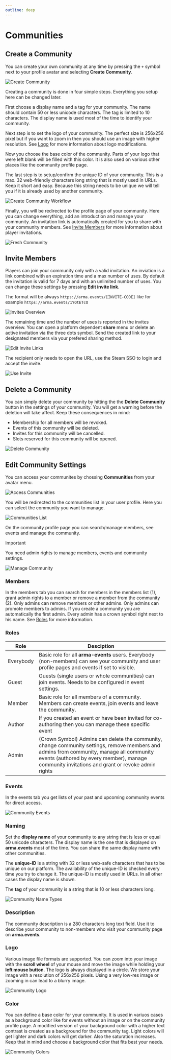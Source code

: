 ```yaml
---
outline: deep
---
```


# Communities

## Create a Community

You can create your own community at any time by pressing the `+` symbol next to your profile avatar and selecting **Create Community**.

![Create Community](../images/create-community.png "Create Community")

Creating a community is done in four simple steps. Everything you setup here can be changed later.

First choose a display name and a tag for your community. The name should contain 50 or less unicode characters. The tag is limited to 10 characters. The display name is used most of the time to identify your community.

Next step is to set the logo of your community. The perfect size is 256x256 pixel but if you want to zoom in then you should use an image with higher resolution. See [Logo](#logo) for more information about logo modifications.

Now you choose the base color of the community. Parts of your logo that were left blank will be filled with this color. It is also used on various other places like the community profile page.

The last step is to setup/confirm the unique ID of your community. This is a max. 32 web-friendly characters long string that is mostly used in URLs. Keep it short and easy. Because this string needs to be unique we will tell you if it is already used by another community.

![Create Community Workflow](../images/create-community-workflow.png "Create Community Workflow")

Finally, you will be redirected to the profile page of your community. Here you can change everything, add an introduction and manage your community. An invitation link is automatically created for you to share with your community members. See [Invite Members](#invite-members) for more information about player invitations.

![Fresh Community](../images/fresh-community.png "Fresh Community")

## Invite Members

Players can join your community only with a valid invitation. An inviation is a link combined with an expiration time and a max number of uses. By default the invitation is valid for 7 days and with an unlimited number of uses. You can change these settings by pressing **Edit invite link**.

The format will be always `https://arma.events/[INVITE-CODE]` like for example `https://arma.events/1YOtETcO`

![Invites Overview](../images/invites-overview.png "Invites Overview")

The remaining time and the number of uses is reported in the invites overview. You can open a platform dependent **share** menu or delete an active invitation via the three dots symbol. Send the created link to your designated members via your prefered sharing method.

![Edit Invite Links](../images/edit-invite-links.png "Edit Invite Links")

The recipient only needs to open the URL, use the Steam SSO to login and accept the invite.

![Use Invite](../images/use-invite.png "Use Invite")

## Delete a Community

You can simply delete your community by hitting the the **Delete Community** button in the settings of your community. You will get a warning before the deletion will take affect. Keep these consequences in mind:

- Membership for all members will be revoked.
- Events of this community will be deleted.
- Invites for this community will be cancelled.
- Slots reserved for this community will be opened.

![Delete Community](../images/delete-community.png "Delete Community")

## Edit Community Settings

You can access your communites by chossing **Communities** from your avatar menu.

![Access Communities](../images/access-communities.png "Access Communities")

You will be redirected to the communities list in your user profile. Here you can select the community you want to manage.

![Communities List](../images/communities-list.png "Communities List")

On the community profile page you can search/manage members, see events and manage the community.

> [!IMPORTANT]
> You need admin rights to manage members, events and community settings.

![Manage Community](../images/manage-community.png "Manage Community")

### Members

In the members tab you can search for members in the members list (1), grant admin rights to a member or remove a member from the community (2). Only admins can remove members or other admins. Only admins can promote members to admins. If you create a community you are automatically the first admin. Every admin has a crown symbol right next to his name. See [Roles](#roles) for more information.

### Roles

| Role       | Desciption |
| ----       | ---------- |
| Everybody  | Basic role for all **arma-events** users. Everybody (non-members) can see your community and user profile pages and events if set to visible. |
| Guest      | Guests (single users or whole communities) can join events. Needs to be configured in event settings. |
| Member     | Basic role for all members of a community. Members can create events, join events and leave the community. |
| Author     | If you created an event or have been invited for co-authoring then you can manage these specific event |
| Admin      | (Crown Symbol) Admins can delete the community, change community settings, remove members and admins from community, manage all community events (authored by every member), manage community invitations and grant or revoke admin rights |

### Events

In the events tab you get lists of your past and upcoming community events for direct access.

![Community Events](../images/community-events.png "Community Events")

### Naming

Set the **display name** of your community to any string that is less or equal 50 unicode characters. The display name is the one that is displayed on **arma.events** most of the time. You can share the same display name with other communities.

The **unique-ID** is a string with 32 or less web-safe characters that has to be unique on our platform. The availability of the unique-ID is checked every time you try to change it. The unique-ID is mostly used in URLs. In all other cases the display name is shown.

The **tag** of your community is a string that is 10 or less characters long.

![Community Name Types](../images/community-name-types.png "Community Name Types")

### Description

The community description is a 280 characters long text field. Use it to describe your community to non-members who visit your community page on **arma.events**.

### Logo

Various image file formats are supported. You can zoom into your image with the **scroll wheel** of your mouse and move the image while holding your **left mouse button**. The logo is always displayed in a circle. We store your image with a resolution of 256x256 pixels. Using a very low-res image or zooming in can lead to a blurry image.

![Community Logo](../images/community-logo.png "Community Logo")

### Color

You can define a base color for your community. It is used in variuos cases as a background color like for events without an image or on the community profile page. A modified version of your background color with a higher text contrast is created as a background for the community tag. Light colors will get lighter and dark colors will get darker. Also the saturation increases. Keep that in mind and choose a background color that fits best your needs.

![Community Colors](../images/community-colors.png "Community Colors")
